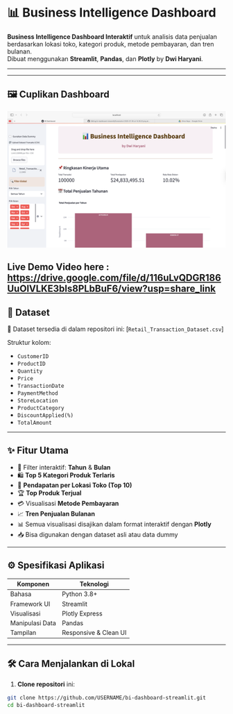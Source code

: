 # 📊 Business Intelligence Dashboard

**Business Intelligence Dashboard Interaktif** untuk analisis data penjualan berdasarkan lokasi toko, kategori produk, metode pembayaran, dan tren bulanan.  
Dibuat menggunakan **Streamlit**, **Pandas**, dan **Plotly** by **Dwi Haryani**.

---


---

## 🖼️ Cuplikan Dashboard

![Dashboard Preview](Screenshot%202025-07-06%20at%2014.18.16.png)

Live Demo Video here : https://drive.google.com/file/d/116uLvQDGR186UuOlVLKE3bls8PLbBuF6/view?usp=share_link
---

## 📂 Dataset

📌 Dataset tersedia di dalam repositori ini: [`Retail_Transaction_Dataset.csv`]

Struktur kolom:
- `CustomerID`
- `ProductID`
- `Quantity`
- `Price`
- `TransactionDate`
- `PaymentMethod`
- `StoreLocation`
- `ProductCategory`
- `DiscountApplied(%)`
- `TotalAmount`

---

## ✨ Fitur Utama

- 📅 Filter interaktif: **Tahun** & **Bulan**
- 🛍️ **Top 5 Kategori Produk Terlaris**
- 🏪 **Pendapatan per Lokasi Toko (Top 10)**
- 🏆 **Top Produk Terjual**
- 💳 Visualisasi **Metode Pembayaran**
- 📈 **Tren Penjualan Bulanan**
- 📊 Semua visualisasi disajikan dalam format interaktif dengan **Plotly**
- 📥 Bisa digunakan dengan dataset asli atau data dummy

---

## ⚙️ Spesifikasi Aplikasi

| Komponen        | Teknologi            |
|----------------|----------------------|
| Bahasa         | Python 3.8+          |
| Framework UI   | Streamlit            |
| Visualisasi    | Plotly Express       |
| Manipulasi Data| Pandas               |
| Tampilan       | Responsive & Clean UI|

---

## 🛠️ Cara Menjalankan di Lokal

1. **Clone repositori** ini:
```bash
git clone https://github.com/USERNAME/bi-dashboard-streamlit.git
cd bi-dashboard-streamlit
